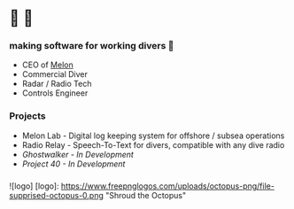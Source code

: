 # 🐙 🤿

### making software for working divers 🦯

  + CEO of [Melon](melonlab.io)
  + Commercial Diver
  + Radar / Radio Tech
  + Controls Engineer
 
### Projects

  + Melon Lab - Digital log keeping system for offshore / subsea operations
  + Radio Relay - Speech-To-Text for divers, compatible with any dive radio
  + *Ghostwalker - In Development*
  + *Project 40 - In Development*

###

![logo]
[logo]: https://www.freepnglogos.com/uploads/octopus-png/file-supprised-octopus-0.png "Shroud the Octopus"
